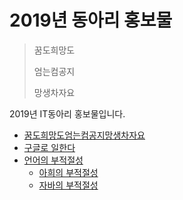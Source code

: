 2019년 동아리 홍보물
====
> 꿈도희망도
>
> 엄는컴공지
>
> 망생차자요

2019년 IT동아리 홍보물입니다.

 * [꿈도희망도엄는컴공지망생차자요](/Finding%20Geeks/Finding%20Geeks.png)
 * [구글로 일한다](/Google%20at%20Work/work.png)
 * [언어의 부적절성](/Wrong%20Language)
   * [아희의 부적절성](/Wrong%20Language/wrong_ahuei.png)
   * [자바의 부적절성](/Wrong%20Language/wrong_java.png)
